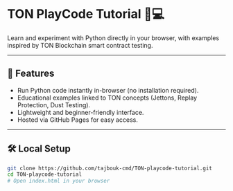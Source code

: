 # TON PlayCode Tutorial 🧠💻

Learn and experiment with Python directly in your browser, with examples inspired by TON Blockchain smart contract testing.

---

## 🚀 Features
- Run Python code instantly in-browser (no installation required).
- Educational examples linked to TON concepts (Jettons, Replay Protection, Dust Testing).
- Lightweight and beginner-friendly interface.
- Hosted via GitHub Pages for easy access.

---

## 🛠️ Local Setup
```bash
git clone https://github.com/tajbouk-cmd/TON-playcode-tutorial.git
cd TON-playcode-tutorial
# Open index.html in your browser
